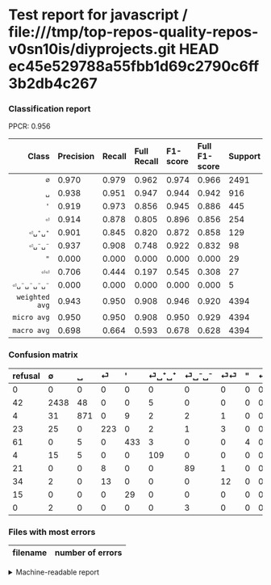 # Test report for javascript / file:///tmp/top-repos-quality-repos-v0sn10is/diyprojects.git HEAD ec45e529788a55fbb1d69c2790c6ff3b2db4c267

### Classification report

PPCR: 0.956

| Class | Precision | Recall | Full Recall | F1-score | Full F1-score | Support | Full Support | PPCR |
|------:|:----------|:-------|:------------|:---------|:---------|:--------|:-------------|:-----|
| `∅` | 0.970| 0.979| 0.962| 0.974| 0.966| 2491| 2533| 0.983 |
| `␣` | 0.938| 0.951| 0.947| 0.944| 0.942| 916| 920| 0.996 |
| `'` | 0.919| 0.973| 0.856| 0.945| 0.886| 445| 506| 0.879 |
| `⏎` | 0.914| 0.878| 0.805| 0.896| 0.856| 254| 277| 0.917 |
| `⏎␣⁺␣⁺` | 0.901| 0.845| 0.820| 0.872| 0.858| 129| 133| 0.970 |
| `⏎␣⁻␣⁻` | 0.937| 0.908| 0.748| 0.922| 0.832| 98| 119| 0.824 |
| `"` | 0.000| 0.000| 0.000| 0.000| 0.000| 29| 44| 0.659 |
| `⏎⏎` | 0.706| 0.444| 0.197| 0.545| 0.308| 27| 61| 0.443 |
| `⏎␣⁻␣⁻␣⁻␣⁻` | 0.000| 0.000| 0.000| 0.000| 0.000| 5| 5| 1.000 |
| `weighted avg` | 0.943| 0.950| 0.908| 0.946| 0.920| 4394| 4598| 0.956 |
| `micro avg` | 0.950| 0.950| 0.908| 0.950| 0.929| 4394| 4598| 0.956 |
| `macro avg` | 0.698| 0.664| 0.593| 0.678| 0.628| 4394| 4598| 0.956 |

### Confusion matrix

|refusal|  ∅| ␣| ⏎| '| ⏎␣⁺␣⁺| ⏎␣⁻␣⁻| ⏎⏎| "| ⏎␣⁻␣⁻␣⁻␣⁻| 
|:---|:---|:---|:---|:---|:---|:---|:---|:---|:---|
|0 |0 |0 |0 |0 |0 |0 |0 |0 |0 |
|42 |2438 |48 |0 |0 |5 |0 |0 |0 |0 |
|4 |31 |871 |0 |9 |2 |2 |1 |0 |0 |
|23 |25 |0 |223 |0 |2 |1 |3 |0 |0 |
|61 |0 |5 |0 |433 |3 |0 |0 |4 |0 |
|4 |15 |5 |0 |0 |109 |0 |0 |0 |0 |
|21 |0 |0 |8 |0 |0 |89 |1 |0 |0 |
|34 |2 |0 |13 |0 |0 |0 |12 |0 |0 |
|15 |0 |0 |0 |29 |0 |0 |0 |0 |0 |
|0 |2 |0 |0 |0 |0 |3 |0 |0 |0 |

### Files with most errors

| filename | number of errors|
|:----:|:-----|

<details>
    <summary>Machine-readable report</summary>
```json
{
  "cl_report": {"\"": {"f1-score": 0.0, "precision": 0.0, "recall": 0.0, "support": 29}, "\u0027": {"f1-score": 0.9454148471615721, "precision": 0.9193205944798302, "recall": 0.9730337078651685, "support": 445}, "macro avg": {"f1-score": 0.6777028244492239, "precision": 0.6982809327591815, "recall": 0.6642391311702287, "support": 4394}, "micro avg": {"f1-score": 0.9501593081474738, "precision": 0.9501593081474738, "recall": 0.9501593081474738, "support": 4394}, "weighted avg": {"f1-score": 0.9462745695445344, "precision": 0.9430544336319999, "recall": 0.9501593081474738, "support": 4394}, "\u2205": {"f1-score": 0.9744204636290967, "precision": 0.9701551929964186, "recall": 0.9787234042553191, "support": 2491}, "\u23ce": {"f1-score": 0.895582329317269, "precision": 0.9139344262295082, "recall": 0.8779527559055118, "support": 254}, "\u23ce\u23ce": {"f1-score": 0.5454545454545455, "precision": 0.7058823529411765, "recall": 0.4444444444444444, "support": 27}, "\u23ce\u2423\u207a\u2423\u207a": {"f1-score": 0.8719999999999999, "precision": 0.9008264462809917, "recall": 0.8449612403100775, "support": 129}, "\u23ce\u2423\u207b\u2423\u207b": {"f1-score": 0.922279792746114, "precision": 0.9368421052631579, "recall": 0.9081632653061225, "support": 98}, "\u23ce\u2423\u207b\u2423\u207b\u2423\u207b\u2423\u207b": {"f1-score": 0.0, "precision": 0.0, "recall": 0.0, "support": 5}, "\u2423": {"f1-score": 0.9441734417344174, "precision": 0.93756727664155, "recall": 0.9508733624454149, "support": 916}},
  "cl_report_full": {"\"": {"f1-score": 0.0, "precision": 0.0, "recall": 0.0, "support": 44}, "\u0027": {"f1-score": 0.8863868986693961, "precision": 0.9193205944798302, "recall": 0.8557312252964426, "support": 506}, "macro avg": {"f1-score": 0.6276232799024968, "precision": 0.6982809327591815, "recall": 0.5926876573128501, "support": 4598}, "micro avg": {"f1-score": 0.9286032028469751, "precision": 0.9501593081474738, "recall": 0.9080034797738147, "support": 4598}, "weighted avg": {"f1-score": 0.9203915151807045, "precision": 0.9379412802639456, "recall": 0.9080034797738147, "support": 4598}, "\u2205": {"f1-score": 0.9663099484740388, "precision": 0.9701551929964186, "recall": 0.96249506514015, "support": 2533}, "\u23ce": {"f1-score": 0.856046065259117, "precision": 0.9139344262295082, "recall": 0.8050541516245487, "support": 277}, "\u23ce\u23ce": {"f1-score": 0.30769230769230765, "precision": 0.7058823529411765, "recall": 0.19672131147540983, "support": 61}, "\u23ce\u2423\u207a\u2423\u207a": {"f1-score": 0.8582677165354331, "precision": 0.9008264462809917, "recall": 0.8195488721804511, "support": 133}, "\u23ce\u2423\u207b\u2423\u207b": {"f1-score": 0.8317757009345795, "precision": 0.9368421052631579, "recall": 0.7478991596638656, "support": 119}, "\u23ce\u2423\u207b\u2423\u207b\u2423\u207b\u2423\u207b": {"f1-score": 0.0, "precision": 0.0, "recall": 0.0, "support": 5}, "\u2423": {"f1-score": 0.9421308815575987, "precision": 0.93756727664155, "recall": 0.9467391304347826, "support": 920}},
  "ppcr": 0.955632883862549
}
```
</details>
